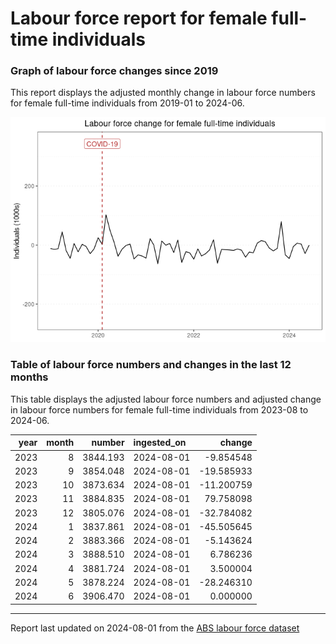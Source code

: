 Labour force report for female full-time individuals
================

### Graph of labour force changes since 2019

This report displays the adjusted monthly change in labour force numbers
for female full-time individuals from 2019-01 to 2024-06.

![](female_full-time_report_files/figure-gfm/unnamed-chunk-2-1.png)<!-- -->

### Table of labour force numbers and changes in the last 12 months

This table displays the adjusted labour force numbers and adjusted
change in labour force numbers for female full-time individuals from
2023-08 to 2024-06.

| year | month |   number | ingested_on |     change |
|-----:|------:|---------:|:------------|-----------:|
| 2023 |     8 | 3844.193 | 2024-08-01  |  -9.854548 |
| 2023 |     9 | 3854.048 | 2024-08-01  | -19.585933 |
| 2023 |    10 | 3873.634 | 2024-08-01  | -11.200759 |
| 2023 |    11 | 3884.835 | 2024-08-01  |  79.758098 |
| 2023 |    12 | 3805.076 | 2024-08-01  | -32.784082 |
| 2024 |     1 | 3837.861 | 2024-08-01  | -45.505645 |
| 2024 |     2 | 3883.366 | 2024-08-01  |  -5.143624 |
| 2024 |     3 | 3888.510 | 2024-08-01  |   6.786236 |
| 2024 |     4 | 3881.724 | 2024-08-01  |   3.500004 |
| 2024 |     5 | 3878.224 | 2024-08-01  | -28.246310 |
| 2024 |     6 | 3906.470 | 2024-08-01  |   0.000000 |

------------------------------------------------------------------------

Report last updated on 2024-08-01 from the [ABS labour force
dataset](https://www.abs.gov.au/statistics/labour/employment-and-unemployment/labour-force-australia/latest-release)
